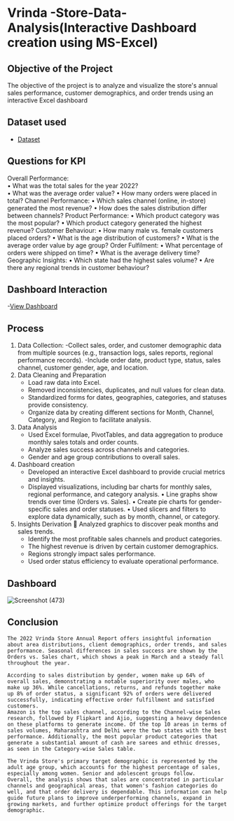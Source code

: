 # Vrinda -Store-Data-Analysis(Interactive Dashboard creation using MS-Excel)
## Objective of the Project
The objective of the project is to analyze and visualize the store's annual sales performance, customer demographics, and order trends using an interactive Excel dashboard
## Dataset used
- <a href="https://github.com/Santhoshkumarse/Vrinda-Store-Annual-report-2022/blob/main/Vrinda%20Store%20Data%20Analysis.xlsx">Dataset</a>
## Questions for KPI
Overall Performance:
<br>
•	What was the total sales for the year 2022?
<br>
•	What was the average order value?
•	How many orders were placed in total?
Channel Performance:
•	Which sales channel (online, in-store) generated the most revenue?
•	How does the sales distribution differ between channels?
Product Performance:
•	Which product category was the most popular?
•	Which product category generated the highest revenue?
Customer Behaviour:
•	How many male vs. female customers placed orders?
•	What is the age distribution of customers?
•	What is the average order value by age group?
Order Fulfilment:
•	What percentage of orders were shipped on time?
•	What is the average delivery time?
Geographic Insights:
•	Which state had the highest sales volume?
•	Are there any regional trends in customer behaviour?

## Dashboard Interaction
-<a href="https://docs.google.com/spreadsheets/d/1sWFtU87xeltuKfeRZ5F6WAapQfniDEbB/edit?usp=drive_link&ouid=112368836827025229237&rtpof=true&sd=true">View Dashboard</a>
## Process 
1. Data Collection:
   -Collect sales, order, and customer demographic data from multiple sources (e.g., transaction logs, sales reports, regional performance records).
   -Include order date, product type, status, sales channel, customer gender, age, and location.
2. Data Cleaning and Preparation
   - Load raw data into Excel.
   - Removed inconsistencies, duplicates, and null values for clean data.
   - Standardized forms for dates, geographies, categories, and statuses provide consistency.
   - Organize data by creating different sections for Month, Channel, Category, and Region to facilitate analysis.
3. Data Analysis
   - Used Excel formulae, PivotTables, and data aggregation to produce monthly sales totals and order counts.
   - Analyze sales success across channels and categories.
   - Gender and age group contributions to overall sales.
4. Dashboard creation
   - Developed an interactive Excel dashboard to provide crucial metrics and insights.
   - Displayed visualizations, including bar charts for monthly sales, regional performance, and category analysis.
        • Line graphs show trends over time (Orders vs. Sales).
        • Create pie charts for gender-specific sales and order statuses.
        • Used slicers and filters to explore data dynamically, such as by month, channel, or category.
5. Insights Derivation  Analyzed graphics to discover peak months and sales trends.
   - Identify the most profitable sales channels and product categories.
   - The highest revenue is driven by certain customer demographics.
   - Regions strongly impact sales performance.
   - Used order status efficiency to evaluate operational performance.

## Dashboard
![Screenshot (473)](https://github.com/user-attachments/assets/49b604ec-173f-457c-bb5d-84ad9c391054)

## Conclusion

    The 2022 Vrinda Store Annual Report offers insightful information about area distributions, client demographics, order trends, and sales performance. Seasonal differences in sales success are shown by the Orders vs. Sales chart, which shows a peak in March and a steady fall throughout the year.

    According to sales distribution by gender, women make up 64% of overall sales, demonstrating a notable superiority over males, who make up 36%. While cancellations, returns, and refunds together make up 8% of order status, a significant 92% of orders were delivered successfully, indicating effective order fulfillment and satisfied customers.
    Amazon is the top sales channel, according to the Channel-wise Sales research, followed by Flipkart and Ajio, suggesting a heavy dependence on these platforms to generate income. Of the top 10 areas in terms of sales volumes, Maharashtra and Delhi were the two states with the best performance. Additionally, the most popular product categories that generate a substantial amount of cash are sarees and ethnic dresses, as seen in the Category-wise Sales table.

    The Vrinda Store's primary target demographic is represented by the adult age group, which accounts for the highest percentage of sales, especially among women. Senior and adolescent groups follow.
    Overall, the analysis shows that sales are concentrated in particular channels and geographical areas, that women's fashion categories do well, and that order delivery is dependable. This information can help guide future plans to improve underperforming channels, expand in growing markets, and further optimize product offerings for the target demographic.










